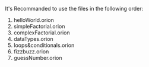 It's Recommanded to use the files in the following order:
1. helloWorld.orion
2. simpleFactorial.orion
3. complexFactorial.orion
4. dataTypes.orion
5. loops&conditionals.orion
6. fizzbuzz.orion
7. guessNumber.orion
